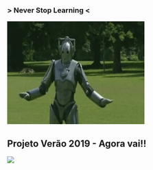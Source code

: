 ### > Never Stop Learning <
![](https://raw.githubusercontent.com/suzanaph/predicao-em-jogos-de-tenis/master/robotgif.gif)

## Projeto Verão 2019 - Agora vai!!

![](https://github.com/suzanaph/predicao-em-jogos-de-tenis/blob/master/djokovic.gif?raw=true)


